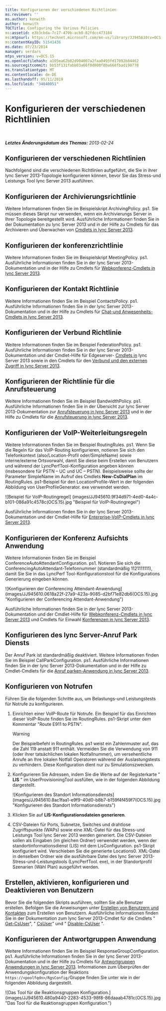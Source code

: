 ```yaml
---
title: Konfigurieren der verschiedenen Richtlinien
ms.reviewer: ''
ms.author: kenwith
author: kenwith
TOCTitle: Configuring the Various Policies
ms:assetid: e3b3cbda-7c17-470b-acb0-82fdcc473184
ms:mtpsurl: https://technet.microsoft.com/en-us/library/JJ945610(v=OCS.15)
ms:contentKeyID: 51541436
ms.date: 07/23/2014
manager: serdars
mtps_version: v=OCS.15
ms.openlocfilehash: a105ea62b82d904007a2faa0493fd17092b84462
ms.sourcegitcommit: bb53f131fabb03a66f0d000f8ba668fbad190778
ms.translationtype: MT
ms.contentlocale: de-DE
ms.lasthandoff: 05/11/2019
ms.locfileid: "34840051"
---
```

<div data-xmlns="http://www.w3.org/1999/xhtml">

<div class="topic" data-xmlns="http://www.w3.org/1999/xhtml" data-msxsl="urn:schemas-microsoft-com:xslt" data-cs="http://msdn.microsoft.com/en-us/">

<div data-asp="http://msdn2.microsoft.com/asp">

# <a name="configuring-the-various-policies"></a>Konfigurieren der verschiedenen Richtlinien

</div>

<div id="mainSection">

<div id="mainBody">

<span> </span>

_**Letztes Änderungsdatum des Themas:** 2013-02-24_

<div>

## <a name="configuring-the-various-policies"></a>Konfigurieren der verschiedenen Richtlinien

Nachfolgend sind die verschiedenen Richtlinien aufgeführt, die Sie in ihrer lync Server 2013-Topologie konfigurieren können, bevor Sie das Stress-und Leistungs Tool lync Server 2013 ausführen.

<div>

## <a name="configuring-the-archiving-policy"></a>Konfigurieren der Archivierungsrichtlinie

Weitere Informationen finden Sie im Beispielskript ArchivingPolicy. ps1. Sie müssen dieses Skript nur verwenden, wenn ein Archivierungs Server in Ihrer Topologie bereitgestellt wird. Ausführliche Informationen finden Sie in der Dokumentation zu lync Server 2013 und in der Hilfe zu Cmdlets für das Archivieren und Überwachen von [Cmdlets in lync Server 2013](https://technet.microsoft.com/en-us/library/gg415629\(v=ocs.15\)).

</div>

<div>

## <a name="configuring-the-conferencing-policy"></a>Konfigurieren der konferenzrichtlinie

Weitere Informationen finden Sie im Beispielskript MeetingPolicy. ps1. Ausführliche Informationen finden Sie in der lync Server 2013-Dokumentation und in der Hilfe zu Cmdlets für [Webkonferenz-Cmdlets in lync Server 2013](https://technet.microsoft.com/en-us/library/gg415675\(v=ocs.15\)).

</div>

<div>

## <a name="configuring-the-contacts-policy"></a>Konfigurieren der Kontakt Richtlinie

Weitere Informationen finden Sie im Beispiel ContactsPolicy. ps1. Ausführliche Informationen finden Sie in der lync Server 2013-Dokumentation und in der Hilfe zu Cmdlets für [Chat-und Anwesenheits-Cmdlets in lync Server 2013](https://technet.microsoft.com/en-us/library/gg398611\(v=ocs.15\)).

</div>

<div>

## <a name="configuring-the-federation-policy"></a>Konfigurieren der Verbund Richtlinie

Weitere Informationen finden Sie im Beispiel FederationPolicy. ps1. Ausführliche Informationen finden Sie in der lync Server 2013-Dokumentation und der Cmdlet-Hilfe für Edgeserver- [Cmdlets in](https://technet.microsoft.com/en-us/library/gg415635\(v=ocs.15\)) lync Server 2013 sowie in den Cmdlets für den [Verbund und den externen Zugriff in lync Server 2013](https://technet.microsoft.com/en-us/library/gg415651\(v=ocs.15\)).

</div>

<div>

## <a name="configuring-the-call-admission-control-policy"></a>Konfigurieren der Richtlinie für die Anrufsteuerung

Weitere Informationen finden Sie im Beispiel BandwidthPolicy. ps1. Ausführliche Informationen finden Sie in der Übersicht zur lync Server 2013-Dokumentation zur [Anrufsteuerung in lync Server 2013](https://technet.microsoft.com/en-us/library/gg398529\(v=ocs.15\)) und in der Hilfe zu Cmdlets für die [Anrufsteuerung in lync Server 2013](https://technet.microsoft.com/en-us/library/gg415676\(v=ocs.15\)).

</div>

<div>

## <a name="configuring-the-voice-routing-rules"></a>Konfigurieren der VoIP-Weiterleitungsregeln

Weitere Informationen finden Sie im Beispiel RoutingRules. ps1. Wenn Sie die Regeln für das VoIP-Routing konfigurieren, notieren Sie sich den Telefonkontext (also/Location-Profil oder/SimpleName) sowie interne/externe Ortsvorwahl, damit Sie diese beim Erstellen von Benutzern und während der LyncPerfTool-Konfiguration angeben können (insbesondere für PSTN – UC und UC – PSTN). Beispielsweise sollte der Parameter SimpleName im Aufruf des Cmdlets **New-CsDialPlan** im RoutingRules. ps1-Beispiel für den LocationProfile-Wert in der folgenden Abbildung von UserProfileGenerator. exe verwendet werden.

![Beispiel für VoIP-Routingregel] (images/JJ945610.9f34d971-4ed0-4a4c-b101-086a91c4578c(OCS.15).jpg "Beispiel für VoIP-Routingregel")

Ausführliche Informationen finden Sie in der lync Server 2013-Dokumentation und der Cmdlet-Hilfe für [Enterprise-VoIP-Cmdlets in lync Server 2013](https://technet.microsoft.com/en-us/library/gg415658\(v=ocs.15\)).

</div>

<div>

## <a name="configuring-conferencing-attendant-application"></a>Konfigurieren der Konferenz Aufsichts Anwendung

Weitere Informationen finden Sie im Beispiel ConferenceAutoAttendantConfiguration. ps1. Notieren Sie sich die ConferencingAutoAttendant-Telefonnummer (standardmäßig 1121111111), damit Sie Sie in das LyncPerf Tool-Konfigurationstool für die Konfigurations Generierung eingeben können.

![Konfigurieren der Conferencing Attendant-Anwendung] (images/JJ945610.0618a22f-27a9-423a-9085-d2bf71e82db6(OCS.15).jpg "Konfigurieren der Conferencing Attendant-Anwendung")

Ausführliche Informationen finden Sie in der lync Server 2013-Dokumentation und der Cmdlet-Hilfe für [Webkonferenz-Cmdlets in lync Server 2013](https://technet.microsoft.com/en-us/library/gg415675\(v=ocs.15\)) und Cmdlets für Einwahl [Konferenzen in lync Server 2013](https://technet.microsoft.com/en-us/library/gg415630\(v=ocs.15\)).

</div>

<div>

## <a name="configuring-lync-server-call-park-service"></a>Konfigurieren des lync Server-Anruf Park Diensts

Der Anruf Park ist standardmäßig deaktiviert. Weitere Informationen finden Sie im Beispiel CallParkConfiguration. ps1. Ausführliche Informationen finden Sie in der lync Server 2013-Dokumentation und in der Hilfe zu Cmdlet-Cmdlets für die [Anruf parken-Anwendung in lync Server 2013](https://technet.microsoft.com/en-us/library/gg415639\(v=ocs.15\)).

</div>

<div>

## <a name="configuring-emergency-calls"></a>Konfigurieren von Notrufen

Führen Sie die folgenden Schritte aus, um Belastungs-und Leistungstests für Notrufe zu konfigurieren.

1.  Einrichten einer VoIP-Route für Notrufe. Ein Beispiel für das Einrichten dieser VoIP-Route finden Sie im RoutingRules. ps1-Skript unter dem Kommentar "Route E911 to PSTN".
    
    <div>
    

    > [!WARNING]  
    > Der Beispielbefehl in RoutingRules. ps1 weist ein Zahlenmuster auf, das die Zahl 119 anstatt 911 enthält. Vermeiden Sie die Verwendung von 911 (oder ihrer tatsächlichen lokalen Notfallnummer), um versehentliche Anrufe an Ihre lokalen Notfall Operatoren während der Auslastungstests zu verhindern. Diese Konfiguration dient nur zu Simulationszwecken.

    
    </div>

2.  Konfigurieren Sie Adressen, indem Sie die Werte auf der Registerkarte " **LIS** " im UserProvisioningTool ausfüllen, wie in der folgenden Abbildung dargestellt.
    
    ![Konfigurieren des Standort Informationsdiensts] (images/JJ945610.8ac1faa1-e9f9-40d0-b8b7-b159f4f459f7(OCS.15).jpg "Konfigurieren des Standort Informationsdiensts")  

3.  Klicken Sie auf **LIS-Konfigurationsdateien generieren**.

4.  CSV-Dateien für Ports, Subnetze, Switches und drahtlose Zugriffspunkte (WAPs) sowie eine XML-Datei für das Stress-und Leistungs Tool lync Server 2013 werden generiert. Die CSV-Dateien sollen als Eingaben (im gleichen Ordner) verwendet werden, wenn der standortinformationsdienst (LIS) mit dem LisConfiguration. ps1-Skript konfiguriert wird. Verschieben Sie die generierte Locations0. XML-Datei in denselben Ordner wie die ausführbare Datei des lync Server 2013-Stress-und-Leistungstools (LyncPerfTool. exe), in der Standortprofil Szenarien (Wähl Plan) ausgeführt werden.

</div>

<div>

## <a name="creating-enabling-configuring-and-disabling-users"></a>Erstellen, aktivieren, konfigurieren und Deaktivieren von Benutzern

Bevor Sie die folgenden Skripts ausführen, sollten Sie alle Benutzer erstellen. Befolgen Sie die Anweisungen unter [Erstellen von Benutzern und Kontakten](create-users-and-contacts.md) zum Erstellen von Benutzern. Ausführliche Informationen finden Sie in der Dokumentation zum lync Server 2013-Cmdlet für die Cmdlets " [Get-CsUser](https://technet.microsoft.com/en-us/library/gg398125\(v=ocs.15\))", " [CsUser](https://technet.microsoft.com/en-us/library/gg398510\(v=ocs.15\))" und " [Disable-CsUser](https://technet.microsoft.com/en-us/library/gg398747\(v=ocs.15\)) ".

</div>

<div>

## <a name="configuring-response-group-application"></a>Konfigurieren der Antwortgruppen Anwendung

Weitere Informationen finden Sie im Beispiel ResponseGroupConfiguration. ps1. Ausführliche Informationen finden Sie in der lync Server 2013-Dokumentation und in der Hilfe zu Cmdlets für [Antwortgruppen Anwendungen in lync Server 2013](https://technet.microsoft.com/en-us/library/gg415654\(v=ocs.15\)). Informationen zum Überprüfen der Anwendungskonfiguration der Reaktions `https://<poolfqdn>/RgsConfig/`Gruppe finden Sie unter wie in der folgenden Abbildung dargestellt.

![Das Tool für die Reaktionsgruppen Konfiguration.] (images/JJ945610.480a9440-2283-4533-98f8-86daaab4781c(OCS.15).jpg "Das Tool für die Reaktionsgruppen Konfiguration.")

</div>

</div>

</div>

<span> </span>

</div>

</div>

</div>

